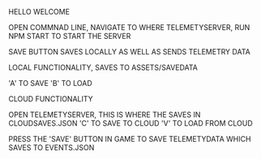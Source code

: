 HELLO WELCOME 

OPEN COMMNAD LINE, NAVIGATE TO WHERE TELEMETYSERVER,
RUN
NPM START
TO START THE SERVER

SAVE BUTTON SAVES LOCALLY AS WELL AS SENDS TELEMETRY DATA

LOCAL FUNCTIONALITY, SAVES TO ASSETS/SAVEDATA

'A' TO SAVE
'B' TO LOAD

CLOUD FUNCTIONALITY

OPEN TELEMETYSERVER, THIS IS WHERE THE SAVES IN CLOUDSAVES.JSON
'C' TO SAVE TO CLOUD
'V' TO LOAD FROM CLOUD

PRESS THE 'SAVE' BUTTON IN GAME TO SAVE TELEMETYDATA WHICH SAVES TO EVENTS.JSON
